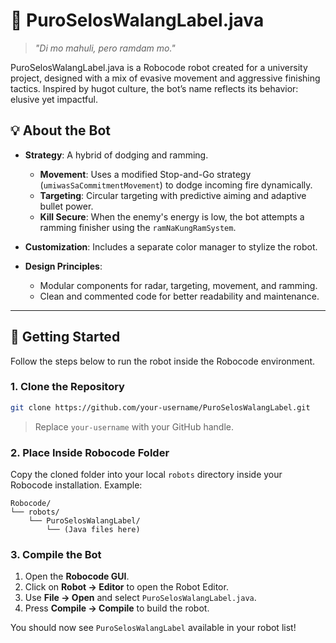 # 🤖 PuroSelosWalangLabel.java

> _"Di mo mahuli, pero ramdam mo."_

PuroSelosWalangLabel.java is a Robocode robot created for a university project, designed with a mix of evasive movement and aggressive finishing tactics. Inspired by hugot culture, the bot’s name reflects its behavior: elusive yet impactful.

## 💡 About the Bot

- **Strategy**: A hybrid of dodging and ramming.

  - **Movement**: Uses a modified Stop-and-Go strategy (`umiwasSaCommitmentMovement`) to dodge incoming fire dynamically.
  - **Targeting**: Circular targeting with predictive aiming and adaptive bullet power.
  - **Kill Secure**: When the enemy's energy is low, the bot attempts a ramming finisher using the `ramNaKungRamSystem`.

- **Customization**: Includes a separate color manager to stylize the robot.

- **Design Principles**:
  - Modular components for radar, targeting, movement, and ramming.
  - Clean and commented code for better readability and maintenance.

---

## 🚀 Getting Started

Follow the steps below to run the robot inside the Robocode environment.

### 1. Clone the Repository

```bash
git clone https://github.com/your-username/PuroSelosWalangLabel.git
```

> Replace `your-username` with your GitHub handle.

### 2. Place Inside Robocode Folder

Copy the cloned folder into your local `robots` directory inside your Robocode installation. Example:

```
Robocode/
└── robots/
    └── PuroSelosWalangLabel/
        └── (Java files here)
```

### 3. Compile the Bot

1. Open the **Robocode GUI**.
2. Click on **Robot -> Editor** to open the Robot Editor.
3. Use **File -> Open** and select `PuroSelosWalangLabel.java`.
4. Press **Compile -> Compile** to build the robot.

You should now see `PuroSelosWalangLabel` available in your robot list!
